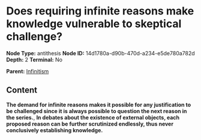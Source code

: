 # Does requiring infinite reasons make knowledge vulnerable to skeptical challenge?

**Node Type:** antithesis
**Node ID:** 14d1780a-d90b-470d-a234-e5de780a782d
**Depth:** 2
**Terminal:** No

**Parent:** [Infinitism](infinitism.md)

## Content

**The demand for infinite reasons makes it possible for any justification to be challenged since it is always possible to question the next reason in the series.**, **In debates about the existence of external objects, each proposed reason can be further scrutinized endlessly, thus never conclusively establishing knowledge.**
